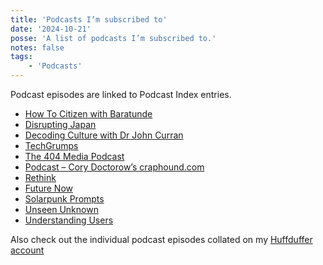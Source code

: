 ```yaml
---
title: 'Podcasts I’m subscribed to'
date: '2024-10-21'
posse: 'A list of podcasts I’m subscribed to.'
notes: false
tags:
    - 'Podcasts'
---
```


Podcast episodes are linked to Podcast Index entries.

- [How To Citizen with Baratunde](https://podcastindex.org/podcast/1272946)
- [Disrupting Japan](https://podcastindex.org/podcast/1012355)
- [Decoding Culture with Dr John Curran](https://podcastindex.org/podcast/1284663)
- [TechGrumps](https://podcastindex.org/podcast/312337)
- [The 404 Media Podcast](https://podcastindex.org/podcast/6582713)
- [Podcast – Cory Doctorow’s craphound.com](https://podcastindex.org/podcast/201090)
- [Rethink](https://podcastindex.org/podcast/297165)
- [Future Now](https://podcastindex.org/podcast/622318)
- [Solarpunk Prompts](https://podcastindex.org/podcast/5781327)
- [Unseen Unknown](https://podcastindex.org/podcast/691551)
- [Understanding Users](https://understandingusers.com/)

Also check out the individual podcast episodes collated on my [Huffduffer account](https://huffduffer.com/benjaminparry)